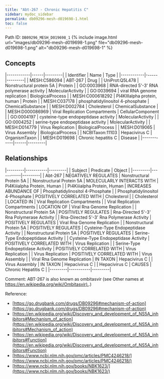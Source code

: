 ```yaml
---
title: "Abt-267 - Chronic Hepatitis C"
sidebar: mydoc_sidebar
permalink: db09296-mesh-d019698-1.html
toc: false 
---
```



Path ID: `DB09296_MESH_D019698_1`
{% include image.html url="images/db09296-mesh-d019698-1.png" file="db09296-mesh-d019698-1.png" alt="db09296-mesh-d019698-1" %}

## Concepts

|------------|------|---------|
| Identifier | Name | Type    |
|------------|------|---------|
| MESH:C586094 | ABT-267 | Drug |
| UniProt:Q5L478 | Nonstructural protein 5A | Protein |
| GO:0003968 | RNA-directed 5'-3' RNA polymerase activity | MolecularActivity |
| GO:0039694 | viral RNA genome replication | BiologicalProcess |
| MESH:C000618292 | PI4KIIIalpha protein, human | Protein |
| MESH:C037178 | phosphatidylinositol 4-phosphate | ChemicalSubstance |
| MESH:D002784 | Cholesterol | ChemicalSubstance |
| MESH:D000086969 | Viral Replication Compartments | CellularComponent |
| GO:0004197 | cysteine-type endopeptidase activity | MolecularActivity |
| GO:0004252 | serine-type endopeptidase activity | MolecularActivity |
| MESH:D014779 | Virus Replication | BiologicalProcess |
| MESH:D019065 | Virus Assembly | BiologicalProcess |
| NCBITaxon:11103 | Hepacivirus C | OrganismTaxon |
| MESH:D019698 | Chronic hepatitis C | Disease |
|------------|------|---------|

## Relationships

|---------|-----------|---------|
| Subject | Predicate | Object  |
|---------|-----------|---------|
| Abt-267 | NEGATIVELY REGULATES | Nonstructural Protein 5A |
| Nonstructural Protein 5A | MOLECULARLY INTERACTS WITH | Pi4Kiiialpha Protein, Human |
| Pi4Kiiialpha Protein, Human | INCREASES ABUNDANCE OF | Phosphatidylinositol 4-Phosphate |
| Phosphatidylinositol 4-Phosphate | POSITIVELY CORRELATED WITH | Cholesterol |
| Cholesterol | LOCATED IN | Viral Replication Compartments |
| Viral Replication Compartments | LOCATION OF | Viral Rna Genome Replication |
| Nonstructural Protein 5A | POSITIVELY REGULATES | Rna-Directed 5'-3' Rna Polymerase Activity |
| Rna-Directed 5'-3' Rna Polymerase Activity | POSITIVELY REGULATES | Viral Rna Genome Replication |
| Nonstructural Protein 5A | POSITIVELY REGULATES | Cysteine-Type Endopeptidase Activity |
| Nonstructural Protein 5A | POSITIVELY REGULATES | Serine-Type Endopeptidase Activity |
| Cysteine-Type Endopeptidase Activity | POSITIVELY CORRELATED WITH | Virus Replication |
| Serine-Type Endopeptidase Activity | POSITIVELY CORRELATED WITH | Virus Replication |
| Virus Replication | POSITIVELY CORRELATED WITH | Virus Assembly |
| Viral Rna Genome Replication | IN TAXON | Hepacivirus C |
| Virus Assembly | IN TAXON | Hepacivirus C |
| Hepacivirus C | CAUSES | Chronic Hepatitis C |
|---------|-----------|---------|

Comment: ABT-267 is also known as ombitasvir (see Other names at [https://en.wikipedia.org/wiki/Ombitasvir).](https://en.wikipedia.org/wiki/Ombitasvir).)

Reference: 
  - [https://go.drugbank.com/drugs/DB09296#mechanism-of-action](https://go.drugbank.com/drugs/DB09296#mechanism-of-action)
  - [https://en.wikipedia.org/wiki/Discovery_and_development_of_NS5A_inhibitors#Mechanism_of_action](https://en.wikipedia.org/wiki/Discovery_and_development_of_NS5A_inhibitors#Mechanism_of_action)
  - [https://en.wikipedia.org/wiki/Discovery_and_development_of_NS5A_inhibitors#Function](https://en.wikipedia.org/wiki/Discovery_and_development_of_NS5A_inhibitors#Function)
  - [https://www.ncbi.nlm.nih.gov/pmc/articles/PMC4246218/](https://www.ncbi.nlm.nih.gov/pmc/articles/PMC4246218/)
  - [https://www.ncbi.nlm.nih.gov/books/NBK1623/](https://www.ncbi.nlm.nih.gov/books/NBK1623/)
